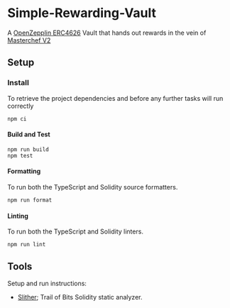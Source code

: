 # Simple-Rewarding-Vault
A [OpenZepplin ERC4626](https://github.com/OpenZeppelin/openzeppelin-contracts/blob/1a60b061d5bb809c3d7e4ee915c77a00b1eca95d/contracts/token/ERC20/extensions/ERC4626.sol) Vault that hands out rewards in the vein of [Masterchef V2](https://github.com/sushiswap/sushiswap/blob/b0855be0a73ff3e69aab3216e1a381a0d79d0f2d/protocols/masterchef/contracts/MasterChefV2.sol)


## Setup

### Install

To retrieve the project dependencies and before any further tasks will run correctly

```shell
npm ci
```

#### Build and Test

```shell
npm run build
npm test
```

#### Formatting
To run both the TypeScript and Solidity source formatters.
```shell
npm run format
```

#### Linting
To run both the TypeScript and Solidity linters.
```shell
npm run lint
```

## Tools

Setup and run instructions:

- [Slither](./docs/tools/slither.md); Trail of Bits Solidity static analyzer.

